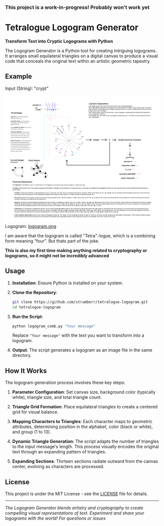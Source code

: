 ### This project is a work-in-progress! Probably won't work yet

# Tetralogue Logogram Generator 

**Transform Text into Cryptic Logograms with Python**

The Logogram Generator is a Python tool for creating intriguing logograms. It arranges small equilateral triangles on a digital canvas to produce a visual code that conceals the original text within an artistic geometric tapestry.

## Example

Input (String): "crypt"

![alt text](assets/tetralogue.png)
Logogram: [logogram.png](assets/tetralogue.png)

I am aware that the logogram is called "Tetra"-logue, which is a combining form meaning “four". But thats part of the joke.

**This is also my first time making anything related to cryptography or logograms, so it might not be incredibly advanced**

## Usage

1. **Installation**: Ensure Python is installed on your system.

2. **Clone the Repository**:

    ```bash
    git clone https://github.com/strumberr/tetralogue-logogram.git
    cd tetralogue-logogram
    ```

3. **Run the Script**:

    ```bash
    python logogram_comb.py "Your message"
    ```

   Replace `"Your message"` with the text you want to transform into a logogram.

4. **Output**: The script generates a logogram as an image file in the same directory.

## How It Works

The logogram generation process involves these key steps:

1. **Parameter Configuration**: Set canvas size, background color (typically white), triangle size, and total triangle count.

2. **Triangle Grid Formation**: Place equilateral triangles to create a centered grid for visual balance.

3. **Mapping Characters to Triangles**: Each character maps to geometric attributes, determining position in the alphabet, color (black or white), and group (1 to 13).

4. **Dynamic Triangle Generation**: The script adapts the number of triangles to the input message's length. This process visually encodes the original text through an expanding pattern of triangles.

5. **Expanding Sections**: Thirteen sections radiate outward from the canvas center, evolving as characters are processed.


## License

This project is under the MIT License - see the [LICENSE](LICENSE) file for details.

---

*The Logogram Generator blends artistry and cryptography to create compelling visual representations of text. Experiment and share your logograms with the world! For questions or issues*
